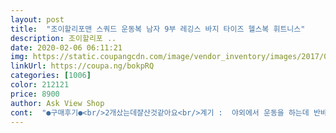 ```yaml
---
layout: post 
title:  "조이할리포맨 스쿼드 운동복 남자 9부 레깅스 바지 타이즈 헬스복 휘트니스" 
description: 조이할리포 ..
date: 2020-02-06 06:11:21 
img: https://static.coupangcdn.com/image/vendor_inventory/images/2017/03/28/18/3/eb090ac7-be3b-4fb9-a303-83bc83c14fae.jpg 
linkUrl: https://coupa.ng/bokpRQ 
categories: [1006] 
color: 212121 
price: 8900 
author: Ask View Shop 
cont:  "●구매후기●<br/>2개샀는데쟐산것같아요<br/>계기 :  야외에서 운동을 하는데 반바지입고 하는거라 추워서 하나 구하게 되었습니다<br/>기장 :  약간 길게 나온것도 있지만 신축성이 있어 어떠한 다리길이도 커버가 되겠네요<br/>느낀점 : 겨울용으로 산 건데 정확하게는 여름용이네요.<br/> 겨울인데도 쓰고 있지만 쓰면 쓸수록 만족감이 더 좋아집니다<br/>다리보호 : 무리하다가 땅을 뒹굴기도 하고 그런데 피부를 보호해 줘서 많이 안 다치면서 운동하니 좋네요 실제로도 같은 형태로 넘어졌는데 안 착용했을때는 피가 줄줄 났는데 착용하고나서는 살짝 벌겋게 올라오기만하네요<br/>밀착감 :  막 타이트하지도 않고 그렇다고 막 헐렁하지도 않고 중간정도 입니다 아주 살을 조여주는듯한 타이트함을 원하신다면 비추<br/>보온력 : 많이 있는 편은 아닙니다 맨다리보다야 따뜻하게지만 입는다고해서 막 따뜻해지고 그 정도는 아닙니다<br/>사용기간 :  2년째 잘 쓰고있습니다<br/>세탁 후 : 세탁 후에도 이전과 별반 차이없는 퀄리티가 있어 만족합니다<br/>아들이 완전 맘에 들어합니다<br/>여름 :  매일밤 입고 운동하는데 끈적거림도 없애주고 무엇보다 모기에 물리지 않아서 좋아요 물론 미쳐 날뛰는모기는 뚫고 뭅니다<br/>여름에 쓰니 땀도 잘 배출해주고 살도 안 타고 모기도 안 물리게 도와주고 참 좋아요.<br/><br/>왜이렇게 편하게 만든거지? 가끔 잘때도 입고잠들어<br/>이 친구는 산행과 트래킹, 캠핑 모두 나와 함께하는 친구가 되었지.<br/> 외출할때 밑에 아무것도 안입은줄알고 착각한적이 한두번이 아니야<br/>재구매 :  하나 빨때 쓰기 위해 재구매했습니다<br/>재구매의사있음<br/>촉감 : 나쁘지 않네요<br/>활동성 :  다리가 중요한 운동인데 전혀 거리낌이 없습니다<br/>" 
---
```

